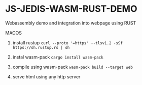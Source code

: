 # JS-JEDIS-WASM-RUST-DEMO
Webassembly demo and integration into webpage using RUST 

MACOS

1. install rustup
`curl --proto '=https' --tlsv1.2 -sSf https://sh.rustup.rs | sh`

2. instal wasm-pack
`cargo install wasm-pack`

3. compile using wasm-pack
`wasm-pack build --target web`

4. serve html using any http server 
